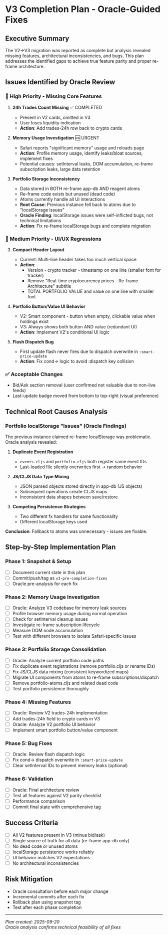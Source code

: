 # V3 Completion Plan - Oracle-Guided Fixes

## Executive Summary
The V2→V3 migration was reported as complete but analysis revealed missing features, architectural inconsistencies, and bugs. This plan addresses the identified gaps to achieve true feature parity and proper re-frame architecture.

## Issues Identified by Oracle Review

### 🚨 High Priority - Missing Core Features
1. **24h Trades Count Missing** ✅ COMPLETED
   - Present in V2 cards, omitted in V3
   - User loses liquidity indication
   - **Action**: Add trades-24h row back to crypto cards

2. **Memory Usage Investigation** 🆘 URGENT
   - Safari reports "significant memory" usage and reloads page
   - **Action**: Profile memory usage, identify leaks/bloat sources, implement fixes
   - Potential causes: setInterval leaks, DOM accumulation, re-frame subscription leaks, large data retention

3. **Portfolio Storage Inconsistency**
   - Data stored in BOTH re-frame app-db AND reagent atoms
   - Re-frame code exists but unused (dead code)
   - Atoms currently handle all UI interactions
   - **Root Cause**: Previous instance fell back to atoms due to "localStorage issues"
   - **Oracle Finding**: localStorage issues were self-inflicted bugs, not technical limitations
   - **Action**: Fix re-frame localStorage bugs and complete migration

### 🔧 Medium Priority - UI/UX Regressions  
3. **Compact Header Layout**
   - Current: Multi-line header takes too much vertical space
   - **Action**: 
     - Version - crypto tracker - timestamp on one line (smaller font for tracker)
     - Remove "Real-time cryptocurrency prices - Re-frame Architecture" subtitle
     - TOTAL PORTFOLIO VALUE and value on one line with smaller font

4. **Portfolio Button/Value UI Behavior**
   - V2: Smart component - button when empty, clickable value when holdings exist
   - V3: Always shows both button AND value (redundant UI)
   - **Action**: Implement V2's conditional UI logic

5. **Flash Dispatch Bug**
   - First update flash never fires due to dispatch overwrite in `:smart-price-update`
   - **Action**: Fix cond-> logic to avoid :dispatch key collision

### ✅ Acceptable Changes
- Bid/Ask section removal (user confirmed not valuable due to non-live feeds)
- Last-update badge moved from bottom to top-right (visual preference)

## Technical Root Causes Analysis

### Portfolio localStorage "Issues" (Oracle Findings)
The previous instance claimed re-frame localStorage was problematic. Oracle analysis revealed:

1. **Duplicate Event Registration**
   - `events.cljs` and `portfolio.cljs` both register same event IDs
   - Last-loaded file silently overwrites first → random behavior
   
2. **JS/CLJS Data Type Mixing**
   - JSON parsed objects stored directly in app-db (JS objects)
   - Subsequent operations create CLJS maps
   - Inconsistent data shapes between save/restore

3. **Competing Persistence Strategies**
   - Two different fx handlers for same functionality
   - Different localStorage keys used

**Conclusion**: Fallback to atoms was unnecessary - issues are fixable.

## Step-by-Step Implementation Plan

### Phase 1: Snapshot & Setup
- [ ] Document current state in this plan
- [ ] Commit/push/tag as `v3-pre-completion-fixes`
- [ ] Oracle pre-analysis for each fix

### Phase 2: Memory Usage Investigation
- [ ] Oracle: Analyze V3 codebase for memory leak sources
- [ ] Profile browser memory usage during normal operation
- [ ] Check for setInterval cleanup issues
- [ ] Investigate re-frame subscription lifecycle
- [ ] Measure DOM node accumulation
- [ ] Test with different browsers to isolate Safari-specific issues

### Phase 3: Portfolio Storage Consolidation
- [ ] Oracle: Analyze current portfolio code paths
- [ ] Fix duplicate event registrations (remove portfolio.cljs or rename IDs)
- [ ] Fix JS/CLJS data mixing (consistent keywordized maps)
- [ ] Migrate UI components from atoms to re-frame subscriptions/dispatch
- [ ] Remove portfolio-atoms.cljs and related dead code
- [ ] Test portfolio persistence thoroughly

### Phase 4: Missing Features
- [ ] Oracle: Review V2 trades-24h implementation  
- [ ] Add trades-24h field to crypto cards in V3
- [ ] Oracle: Analyze V2 portfolio UI behavior
- [ ] Implement smart portfolio button/value component

### Phase 5: Bug Fixes
- [ ] Oracle: Review flash dispatch logic
- [ ] Fix cond-> dispatch overwrite in `:smart-price-update`
- [ ] Clear setInterval IDs to prevent memory leaks (optional)

### Phase 6: Validation
- [ ] Oracle: Final architecture review
- [ ] Test all features against V2 parity checklist
- [ ] Performance comparison
- [ ] Commit final state with comprehensive tag

## Success Criteria
- [ ] All V2 features present in V3 (minus bid/ask)
- [ ] Single source of truth for all data (re-frame app-db only)
- [ ] No dead code or unused atoms
- [ ] localStorage persistence works reliably
- [ ] UI behavior matches V2 expectations
- [ ] No architectural inconsistencies

## Risk Mitigation
- Oracle consultation before each major change
- Incremental commits after each fix
- Rollback plan using snapshot tag
- Test after each phase completion

---
*Plan created: 2025-09-20*  
*Oracle analysis confirms technical feasibility of all fixes*
